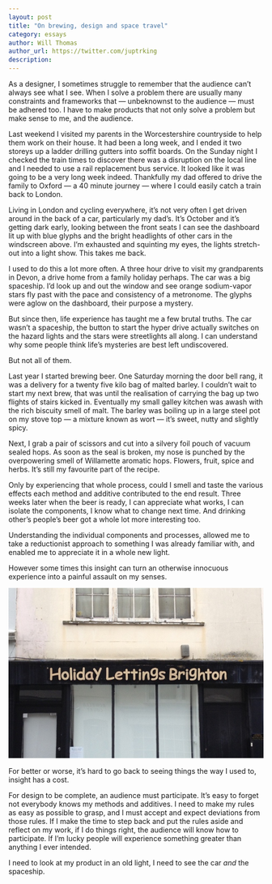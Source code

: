 ```yaml
---
layout: post
title: "On brewing, design and space travel"
category: essays
author: Will Thomas
author_url: https://twitter.com/juptrking
description:
---
```

As a designer, I sometimes struggle to remember that the audience can’t always see what I see. When I solve a problem there are usually many constraints and frameworks that — unbeknownst to the audience — must be adhered too. I have to make products that not only solve a problem but make sense to me, and the audience.

Last weekend I visited my parents in the Worcestershire countryside to help them work on their house. It had been a long week, and I ended it two storeys up a ladder drilling gutters into soffit boards. On the Sunday night I checked the train times to discover there was a disruption on the local line and I needed to use a rail replacement bus service. It looked like it was going to be a very long week indeed. Thankfully my dad offered to drive the family to Oxford — a 40 minute journey — where I could easily catch a train back to London.

Living in London and cycling everywhere, it’s not very often I get driven around in the back of a car, particularly my dad’s. It’s October and it’s getting dark early, looking between the front seats I can see the dashboard lit up with blue glyphs and the bright headlights of other cars in the windscreen above. I’m exhausted and squinting my eyes, the lights stretch-out into a light show. This takes me back. 

I used to do this a lot more often. A three hour drive to visit my grandparents in Devon, a drive home from a family holiday perhaps. The car was a big spaceship. I’d look up and out the window and see orange sodium-vapor stars fly past with the pace and consistency of a metronome. The glyphs were aglow on the dashboard, their purpose a mystery.

But since then, life experience has taught me a few brutal truths. The car wasn’t a spaceship, the button to start the hyper drive actually switches on the hazard lights and the stars were streetlights all along. I can understand why some people think life’s mysteries are best left undiscovered.

But not all of them.

Last year I started brewing beer. One Saturday morning the door bell rang, it was a delivery for a twenty five kilo bag of malted barley. I couldn’t wait to start my next brew, that was until the realisation of carrying the bag up two flights of stairs kicked in. Eventually my small galley kitchen was awash with the rich biscuity smell of malt. The barley was boiling up in a large steel pot on my stove top — a mixture known as wort — it’s sweet, nutty and slightly spicy. 

Next, I grab a pair of scissors and cut into a silvery foil pouch of vacuum sealed hops. As soon as the seal is broken, my nose is punched by the overpowering smell of Willamette aromatic hops. Flowers, fruit, spice and herbs. It’s still my favourite part of the recipe.

Only by experiencing that whole process, could I smell and taste the various effects each method and additive contributed to the end result. Three weeks later when the beer is ready, I can appreciate what works, I can isolate the components, I know what to change next time. And drinking other’s people’s beer got a whole lot more interesting too.

Understanding the individual components and processes, allowed me to take a reductionist approach to something I was already familiar with, and enabled me to appreciate it in a whole new light.

However some times this insight can turn an otherwise innocuous experience into a painful assault on my senses.

<div><img src="/assets/images/on-brewing-design-and-space-travel.jpg" alt="" class="full"/></div>

For better or worse, it’s hard to go back to seeing things the way I used to, insight has a cost. 

For design to be complete, an audience must participate. It’s easy to forget not everybody knows my methods and additives. I need to make my rules as easy as possible to grasp, and I must accept and expect deviations from those rules. If I make the time to step back and put the rules aside and reflect on my work, if I do things right, the audience will know how to participate. If I’m lucky people will experience something greater than anything I ever intended.

I need to look at my product in an old light, I need to see the car *and* the spaceship.